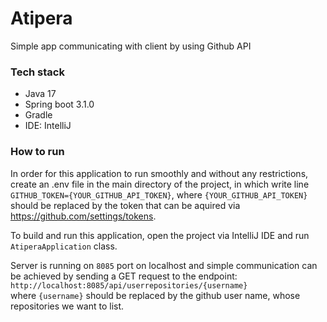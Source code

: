 # Atipera
Simple app communicating with client by using Github API


### Tech stack
- Java 17
- Spring boot 3.1.0
- Gradle
- IDE: IntelliJ

### How to run
In order for this application to run smoothly and without any restrictions, create an .env file in the main directory of the project, in which write line `GITHUB_TOKEN={YOUR_GITHUB_API_TOKEN}`, where `{YOUR_GITHUB_API_TOKEN}` should be replaced by the token that can be aquired via https://github.com/settings/tokens.

To build and run this application, open the project via IntelliJ IDE and run `AtiperaApplication` class.

Server is running on `8085` port on localhost and simple communication can be achieved by sending a GET request to the endpoint:  
`http://localhost:8085/api/userrepositories/{username}`  
where `{username}` should be replaced by the github user name, whose repositories we want to list.

